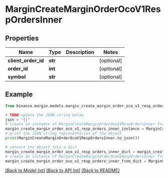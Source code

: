 # MarginCreateMarginOrderOcoV1RespOrdersInner


## Properties

Name | Type | Description | Notes
------------ | ------------- | ------------- | -------------
**client_order_id** | **str** |  | [optional] 
**order_id** | **int** |  | [optional] 
**symbol** | **str** |  | [optional] 

## Example

```python
from binance.margin.models.margin_create_margin_order_oco_v1_resp_orders_inner import MarginCreateMarginOrderOcoV1RespOrdersInner

# TODO update the JSON string below
json = "{}"
# create an instance of MarginCreateMarginOrderOcoV1RespOrdersInner from a JSON string
margin_create_margin_order_oco_v1_resp_orders_inner_instance = MarginCreateMarginOrderOcoV1RespOrdersInner.from_json(json)
# print the JSON string representation of the object
print(MarginCreateMarginOrderOcoV1RespOrdersInner.to_json())

# convert the object into a dict
margin_create_margin_order_oco_v1_resp_orders_inner_dict = margin_create_margin_order_oco_v1_resp_orders_inner_instance.to_dict()
# create an instance of MarginCreateMarginOrderOcoV1RespOrdersInner from a dict
margin_create_margin_order_oco_v1_resp_orders_inner_from_dict = MarginCreateMarginOrderOcoV1RespOrdersInner.from_dict(margin_create_margin_order_oco_v1_resp_orders_inner_dict)
```
[[Back to Model list]](../README.md#documentation-for-models) [[Back to API list]](../README.md#documentation-for-api-endpoints) [[Back to README]](../README.md)


